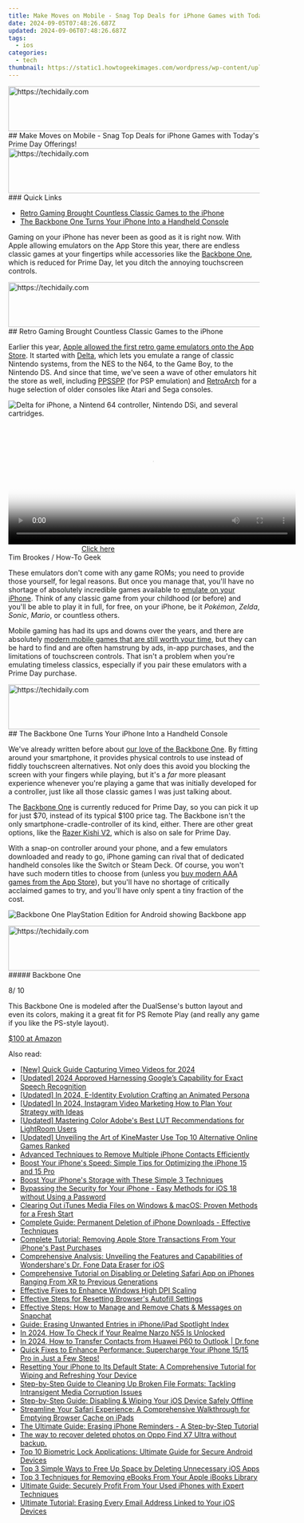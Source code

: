 ```yaml
---
title: Make Moves on Mobile - Snag Top Deals for iPhone Games with Today's Prime Day Offerings!
date: 2024-09-05T07:48:26.687Z
updated: 2024-09-06T07:48:26.687Z
tags:
  - ios
categories:
  - tech
thumbnail: https://static1.howtogeekimages.com/wordpress/wp-content/uploads/wm/2023/09/backbone-one-no-phone.jpg
---
```


<!-- affiliate ads begin -->
<a href="https://appsumo.8odi.net/c/5597632/2043639/7443" target="_top" id="2043639">
  <img src="//a.impactradius-go.com/display-ad/7443-2043639" border="0" alt="https://techidaily.com" width="728" height="90"/>
</a>
<img height="0" width="0" src="https://appsumo.8odi.net/i/5597632/2043639/7443" style="position:absolute;visibility:hidden;" border="0" />
<!-- affiliate ads end -->
## Make Moves on Mobile - Snag Top Deals for iPhone Games with Today's Prime Day Offerings!

<!-- affiliate ads begin -->
<a href="https://aligracehair.sjv.io/c/5597632/1938682/19272" target="_top" id="1938682">
  <img src="//a.impactradius-go.com/display-ad/19272-1938682" border="0" alt="https://techidaily.com" width="728" height="90"/>
</a>
<img height="0" width="0" src="https://aligracehair.sjv.io/i/5597632/1938682/19272" style="position:absolute;visibility:hidden;" border="0" />
<!-- affiliate ads end -->
### Quick Links

* [Retro Gaming Brought Countless Classic Games to the iPhone](https://article-helps.techidaily.com/evaluating-acid-pro-open-source-rivals-explored/)
* [The Backbone One Turns Your iPhone Into a Handheld Console](https://instagram-videos.techidaily.com/2024-approved-unlocking-user-preferences-with-instagrams-real-time-feedback/)

 Gaming on your iPhone has never been as good as it is right now. With Apple allowing emulators on the App Store this year, there are endless classic games at your fingertips while accessories like the [Backbone One](https://amazon.com/dp/B0CCT2TJW4?tag=htgprimedaysite-20), which is reduced for Prime Day, let you ditch the annoying touchscreen controls.

<!-- affiliate ads begin -->
<a href="https://appsumo.8odi.net/c/5597632/2068412/7443" target="_top" id="2068412">
  <img src="//a.impactradius-go.com/display-ad/7443-2068412" border="0" alt="https://techidaily.com" width="728" height="90"/>
</a>
<img height="0" width="0" src="https://appsumo.8odi.net/i/5597632/2068412/7443" style="position:absolute;visibility:hidden;" border="0" />
<!-- affiliate ads end -->
##  Retro Gaming Brought Countless Classic Games to the iPhone

 Earlier this year, [Apple allowed the first retro game emulators onto the App Store](https://tech-revival.techidaily.com/gptzeros-role-spotlight-on-ai-generated-literature/). It started with [Delta](https://apps.apple.com/us/app/delta-game-emulator/id1048524688), which lets you emulate a range of classic Nintendo systems, from the NES to the N64, to the Game Boy, to the Nintendo DS. And since that time, we've seen a wave of other emulators hit the store as well, including [PPSSPP](https://apps.apple.com/us/app/ppsspp-psp-emulator/id6496972903) (for PSP emulation) and [RetroArch](https://apps.apple.com/us/app/retroarch/id6499539433) for a huge selection of older consoles like Atari and Sega consoles.

![Delta for iPhone, a Nintend 64 controller, Nintendo DSi, and several cartridges.](https://static1.howtogeekimages.com/wordpress/wp-content/uploads/2024/04/delta_iphone_featured.jpg) 

<!-- affiliate ads begin -->
<span id="1982462">
					<video width="576" height="240" style="cursor:pointer"
           poster="//a.impactradius-go.com/display-clicktoplayimage/1982462.png"
           onclick="if(!this.playClicked){this.play();this.setAttribute('controls',true);this.playClicked=true;}">
	   <source src="//a.impactradius-go.com/display-ad/22993-1982462">
	   <img src="//a.impactradius-go.com/display-clicktoplayimage/1982462.png" style="border: none; height: 100%; width: 100%; object-fit: contain">
	</video>
	<div style="width:360px;text-align:center"><a href="javascript:window.open(decodeURIComponent('https%3A%2F%2Fhomestyler.sjv.io%2Fc%2F5597632%2F1982462%2F22993'), '_blank');void(0);">Click here</a></div>
</span>
<img height="0" width="0" src="https://imp.pxf.io/i/5597632/1982462/22993" style="position:absolute;visibility:hidden;" border="0" />
<!-- affiliate ads end -->
Tim Brookes / How-To Geek

 These emulators don't come with any game ROMs; you need to provide those yourself, for legal reasons. But once you manage that, you'll have no shortage of absolutely incredible games available to [emulate on your iPhone](https://techtrends.techidaily.com/how-to-restore-search-functionality-on-your-windows-10-pc/). Think of any classic game from your childhood (or before) and you'll be able to play it in full, for free, on your iPhone, be it _Pokémon_, _Zelda_, _Sonic_, _Mario_, or countless others.

 Mobile gaming has had its ups and downs over the years, and there are absolutely [modern mobile games that are still worth your time](https://facebook-videos.techidaily.com/new-in-2024-top-10-facebook-video-players/), but they can be hard to find and are often hamstrung by ads, in-app purchases, and the limitations of touchscreen controls. That isn't a problem when you're emulating timeless classics, especially if you pair these emulators with a Prime Day purchase.

<!-- affiliate ads begin -->
<a href="https://appsumo.8odi.net/c/5597632/2137395/7443" target="_top" id="2137395">
  <img src="//a.impactradius-go.com/display-ad/7443-2137395" border="0" alt="https://techidaily.com" width="728" height="90"/>
</a>
<img height="0" width="0" src="https://appsumo.8odi.net/i/5597632/2137395/7443" style="position:absolute;visibility:hidden;" border="0" />
<!-- affiliate ads end -->
##  The Backbone One Turns Your iPhone Into a Handheld Console

 We've already written before about [our love of the Backbone One](https://android-unlock.techidaily.com/in-2024-how-to-remove-or-bypass-knox-enrollment-service-on-oppo-find-x7-ultra-by-drfone-android/). By fitting around your smartphone, it provides physical controls to use instead of fiddly touchscreen alternatives. Not only does this avoid you blocking the screen with your fingers while playing, but it's a _far_ more pleasant experience whenever you're playing a game that was initially developed for a controller, just like all those classic games I was just talking about.

 The [Backbone One](https://amazon.com/dp/B0CCT2TJW4?tag=htgprimedaysite-20) is currently reduced for Prime Day, so you can pick it up for just $70, instead of its typical $100 price tag. The Backbone isn't the only smartphone-cradle-controller of its kind, either. There are other great options, like the [Razer Kishi V2](https://amazon.com/dp/B0B16NGTCT?tag=htgprimedaysite-20), which is also on sale for Prime Day.

 With a snap-on controller around your phone, and a few emulators downloaded and ready to go, iPhone gaming can rival that of dedicated handheld consoles like the Switch or Steam Deck. Of course, you won't have such modern titles to choose from (unless you [buy modern AAA games from the App Store](https://facebook-video-footage.techidaily.com/new-2024-approved-conquer-small-screen-navigate-through-these-best-free-and-online-downloader-tools/)), but you'll have no shortage of critically acclaimed games to try, and you'll have only spent a tiny fraction of the cost.

![Backbone One PlayStation Edition for Android showing Backbone app](https://static1.howtogeekimages.com/wordpress/wp-content/uploads/2023/09/ocase.png) 

<!-- affiliate ads begin -->
<a href="https://aligracehair.sjv.io/c/5597632/1925489/19272" target="_top" id="1925489">
  <img src="//a.impactradius-go.com/display-ad/19272-1925489" border="0" alt="https://techidaily.com" width="728" height="90"/>
</a>
<img height="0" width="0" src="https://aligracehair.sjv.io/i/5597632/1925489/19272" style="position:absolute;visibility:hidden;" border="0" />
<!-- affiliate ads end -->
#####  Backbone One

8/ 10 

This Backbone One is modeled after the DualSense's button layout and even its colors, making it a great fit for PS Remote Play (and really any game if you like the PS-style layout).

[$100 at Amazon](https://amazon.com/dp/B0CCT2TJW4?tag=htgprimedaysite-20)

<ins class="adsbygoogle"
     style="display:block"
     data-ad-format="autorelaxed"
     data-ad-client="ca-pub-7571918770474297"
     data-ad-slot="1223367746"></ins>



<ins class="adsbygoogle"
     style="display:block"
     data-ad-client="ca-pub-7571918770474297"
     data-ad-slot="8358498916"
     data-ad-format="auto"
     data-full-width-responsive="true"></ins>

<span class="atpl-alsoreadstyle">Also read:</span>
<div><ul>
<li><a href="https://screen-capture.techidaily.com/new-quick-guide-capturing-vimeo-videos-for-2024/"><u>[New] Quick Guide  Capturing Vimeo Videos for 2024</u></a></li>
<li><a href="https://remote-screen-capture.techidaily.com/updated-2024-approved-harnessing-googles-capability-for-exact-speech-recognition/"><u>[Updated] 2024 Approved  Harnessing Google’s Capability for Exact Speech Recognition</u></a></li>
<li><a href="https://facebook-video-recording.techidaily.com/updated-in-2024-e-identity-evolution-crafting-an-animated-persona/"><u>[Updated] In 2024, E-Identity Evolution  Crafting an Animated Persona</u></a></li>
<li><a href="https://instagram-video-files.techidaily.com/updated-in-2024-instagram-video-marketing-how-to-plan-your-strategy-with-ideas/"><u>[Updated] In 2024, Instagram Video Marketing  How to Plan Your Strategy with Ideas</u></a></li>
<li><a href="https://extra-guidance.techidaily.com/updated-mastering-color-adobes-best-lut-recommendations-for-lightroom-users/"><u>[Updated] Mastering Color  Adobe's Best LUT Recommendations for LightRoom Users</u></a></li>
<li><a href="https://some-guidance.techidaily.com/updated-unveiling-the-art-of-kinemaster-use-top-10-alternative-online-games-ranked/"><u>[Updated] Unveiling the Art of KineMaster Use  Top 10 Alternative Online Games Ranked</u></a></li>
<li><a href="https://os-tips.techidaily.com/advanced-techniques-to-remove-multiple-iphone-contacts-efficiently/"><u>Advanced Techniques to Remove Multiple iPhone Contacts Efficiently</u></a></li>
<li><a href="https://os-tips.techidaily.com/boost-your-iphones-speed-simple-tips-for-optimizing-the-iphone-15-and-15-pro/"><u>Boost Your iPhone's Speed: Simple Tips for Optimizing the iPhone 15 and 15 Pro</u></a></li>
<li><a href="https://os-tips.techidaily.com/boost-your-iphones-storage-with-these-simple-3-techniques/"><u>Boost Your iPhone's Storage with These Simple 3 Techniques</u></a></li>
<li><a href="https://os-tips.techidaily.com/bypassing-the-security-for-your-iphone-easy-methods-for-ios-18-without-using-a-password/"><u>Bypassing the Security for Your iPhone - Easy Methods for iOS 18 without Using a Password</u></a></li>
<li><a href="https://os-tips.techidaily.com/clearing-out-itunes-media-files-on-windows-and-macos-proven-methods-for-a-fresh-start/"><u>Clearing Out iTunes Media Files on Windows & macOS: Proven Methods for a Fresh Start</u></a></li>
<li><a href="https://os-tips.techidaily.com/complete-guide-permanent-deletion-of-iphone-downloads-effective-techniques/"><u>Complete Guide: Permanent Deletion of iPhone Downloads - Effective Techniques</u></a></li>
<li><a href="https://os-tips.techidaily.com/complete-tutorial-removing-apple-store-transactions-from-your-iphones-past-purchases/"><u>Complete Tutorial: Removing Apple Store Transactions From Your iPhone's Past Purchases</u></a></li>
<li><a href="https://os-tips.techidaily.com/comprehensive-analysis-unveiling-the-features-and-capabilities-of-wondershares-dr-fone-data-eraser-for-ios/"><u>Comprehensive Analysis: Unveiling the Features and Capabilities of Wondershare's Dr. Fone Data Eraser for iOS</u></a></li>
<li><a href="https://os-tips.techidaily.com/comprehensive-tutorial-on-disabling-or-deleting-safari-app-on-iphones-ranging-from-xr-to-previous-generations/"><u>Comprehensive Tutorial on Disabling or Deleting Safari App on iPhones Ranging From XR to Previous Generations</u></a></li>
<li><a href="https://win11-tips.techidaily.com/effective-fixes-to-enhance-windows-high-dpi-scaling/"><u>Effective Fixes to Enhance Windows High DPI Scaling</u></a></li>
<li><a href="https://os-tips.techidaily.com/effective-steps-for-resetting-browsers-autofill-settings/"><u>Effective Steps for Resetting Browser's Autofill Settings</u></a></li>
<li><a href="https://os-tips.techidaily.com/effective-steps-how-to-manage-and-remove-chats-and-messages-on-snapchat/"><u>Effective Steps: How to Manage and Remove Chats & Messages on Snapchat</u></a></li>
<li><a href="https://os-tips.techidaily.com/guide-erasing-unwanted-entries-in-iphoneipad-spotlight-index/"><u>Guide: Erasing Unwanted Entries in iPhone/iPad Spotlight Index</u></a></li>
<li><a href="https://sim-unlock.techidaily.com/in-2024-how-to-check-if-your-realme-narzo-n55-is-unlocked-by-drfone-android/"><u>In 2024, How To Check if Your Realme Narzo N55 Is Unlocked</u></a></li>
<li><a href="https://android-transfer.techidaily.com/in-2024-how-to-transfer-contacts-from-huawei-p60-to-outlook-drfone-by-drfone-transfer-from-android-transfer-from-android/"><u>In 2024, How to Transfer Contacts from Huawei P60 to Outlook | Dr.fone</u></a></li>
<li><a href="https://os-tips.techidaily.com/1723620242719-quick-fixes-to-enhance-performance-supercharge-your-iphone-1515-pro-in-just-a-few-steps/"><u>Quick Fixes to Enhance Performance: Supercharge Your iPhone 15/15 Pro in Just a Few Steps!</u></a></li>
<li><a href="https://os-tips.techidaily.com/resetting-your-iphone-to-its-default-state-a-comprehensive-tutorial-for-wiping-and-refreshing-your-device/"><u>Resetting Your iPhone to Its Default State: A Comprehensive Tutorial for Wiping and Refreshing Your Device</u></a></li>
<li><a href="https://os-tips.techidaily.com/step-by-step-guide-to-cleaning-up-broken-file-formats-tackling-intransigent-media-corruption-issues/"><u>Step-by-Step Guide to Cleaning Up Broken File Formats: Tackling Intransigent Media Corruption Issues</u></a></li>
<li><a href="https://os-tips.techidaily.com/step-by-step-guide-disabling-and-wiping-your-ios-device-safely-offline/"><u>Step-by-Step Guide: Disabling & Wiping Your iOS Device Safely Offline</u></a></li>
<li><a href="https://os-tips.techidaily.com/streamline-your-safari-experience-a-comprehensive-walkthrough-for-emptying-browser-cache-on-ipads/"><u>Streamline Your Safari Experience: A Comprehensive Walkthrough for Emptying Browser Cache on iPads</u></a></li>
<li><a href="https://os-tips.techidaily.com/the-ultimate-guide-erasing-iphone-reminders-a-step-by-step-tutorial/"><u>The Ultimate Guide: Erasing iPhone Reminders - A Step-by-Step Tutorial</u></a></li>
<li><a href="https://techidaily.com/the-way-to-recover-deleted-photos-on-oppo-find-x7-ultra-without-backup-by-fonelab-android-recover-photos/"><u>The way to recover deleted photos on Oppo Find X7 Ultra without backup.</u></a></li>
<li><a href="https://os-tips.techidaily.com/top-10-biometric-lock-applications-ultimate-guide-for-secure-android-devices/"><u>Top 10 Biometric Lock Applications: Ultimate Guide for Secure Android Devices</u></a></li>
<li><a href="https://os-tips.techidaily.com/top-3-simple-ways-to-free-up-space-by-deleting-unnecessary-ios-apps/"><u>Top 3 Simple Ways to Free Up Space by Deleting Unnecessary iOS Apps</u></a></li>
<li><a href="https://os-tips.techidaily.com/top-3-techniques-for-removing-ebooks-from-your-apple-ibooks-library/"><u>Top 3 Techniques for Removing eBooks From Your Apple iBooks Library</u></a></li>
<li><a href="https://os-tips.techidaily.com/ultimate-guide-securely-profit-from-your-used-iphones-with-expert-techniques/"><u>Ultimate Guide: Securely Profit From Your Used iPhones with Expert Techniques</u></a></li>
<li><a href="https://os-tips.techidaily.com/ultimate-tutorial-erasing-every-email-address-linked-to-your-ios-devices/"><u>Ultimate Tutorial: Erasing Every Email Address Linked to Your iOS Devices</u></a></li>
</ul></div>

